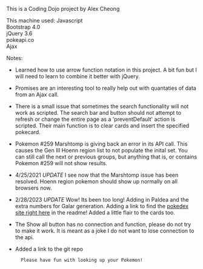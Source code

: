 This is a Coding Dojo project by Alex Cheong


This machine used:
Javascript   
Bootstrap 4.0   
jQuery 3.6   
pokeapi.co   
Ajax   

Notes:
- Learned how to use arrow function notation in this project. A bit fun but I will need to learn to combine it better with jQuery. 
- Promises are an interesting tool to really help out with quantaties of data from an Ajax call.
- There is a small issue that sometimes the search functionality will not work as scripted. The search bar and button should not attempt to refresh or change the entire page as a 'preventDefault' action is scripted. Their main function is to clear cards and insert the specified pokecard. 
- Pokemon #259 Marshtomp is giving back an error in its API call. This causes the Gen III Hoenn region list to not populate the inital set. You can still call the next or previous groups, but anything that is, or contains Pokemon #259 will not show results.
- 4/25/2021  _UPDATE_   I see now that the Marshtomp issue has been resolved. Hoenn region pokemon should show up normally on all browsers now.
- 2/28/2023 _UPDATE_  Wow! Its been too long! Adding in Paldea and the extra numbers for Galar generation. Adding a link to find the [pokedex site right here](https://rzralex.github.io/pokedexonline/) in the readme! Added a little flair to the cards too.

- The Show all button has no connection and function, please do not try to make it work. It is meant as a joke I do not want to lose connection to the api.

- Added a link to the git repo



        Please have fun with looking up your Pokemon!
        

